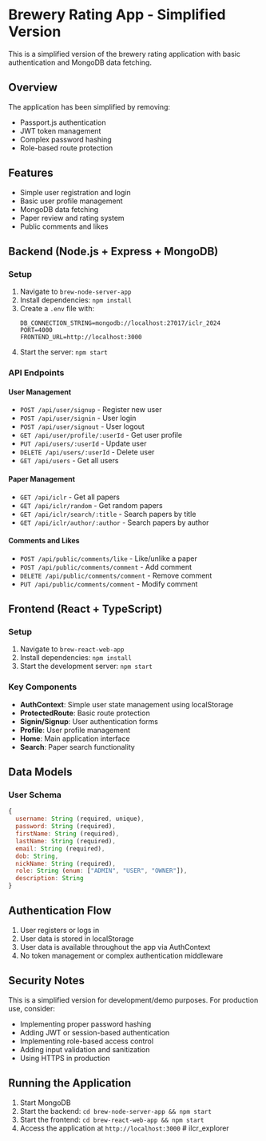 # Brewery Rating App - Simplified Version

This is a simplified version of the brewery rating application with basic authentication and MongoDB data fetching.

## Overview

The application has been simplified by removing:
- Passport.js authentication
- JWT token management
- Complex password hashing
- Role-based route protection

## Features

- Simple user registration and login
- Basic user profile management
- MongoDB data fetching
- Paper review and rating system
- Public comments and likes

## Backend (Node.js + Express + MongoDB)

### Setup
1. Navigate to `brew-node-server-app`
2. Install dependencies: `npm install`
3. Create a `.env` file with:
   ```
   DB_CONNECTION_STRING=mongodb://localhost:27017/iclr_2024
   PORT=4000
   FRONTEND_URL=http://localhost:3000
   ```
4. Start the server: `npm start`

### API Endpoints

#### User Management
- `POST /api/user/signup` - Register new user
- `POST /api/user/signin` - User login
- `POST /api/user/signout` - User logout
- `GET /api/user/profile/:userId` - Get user profile
- `PUT /api/users/:userId` - Update user
- `DELETE /api/users/:userId` - Delete user
- `GET /api/users` - Get all users

#### Paper Management
- `GET /api/iclr` - Get all papers
- `GET /api/iclr/random` - Get random papers
- `GET /api/iclr/search/:title` - Search papers by title
- `GET /api/iclr/author/:author` - Search papers by author

#### Comments and Likes
- `POST /api/public/comments/like` - Like/unlike a paper
- `POST /api/public/comments/comment` - Add comment
- `DELETE /api/public/comments/comment` - Remove comment
- `PUT /api/public/comments/comment` - Modify comment

## Frontend (React + TypeScript)

### Setup
1. Navigate to `brew-react-web-app`
2. Install dependencies: `npm install`
3. Start the development server: `npm start`

### Key Components

- **AuthContext**: Simple user state management using localStorage
- **ProtectedRoute**: Basic route protection
- **Signin/Signup**: User authentication forms
- **Profile**: User profile management
- **Home**: Main application interface
- **Search**: Paper search functionality

## Data Models

### User Schema
```javascript
{
  username: String (required, unique),
  password: String (required),
  firstName: String (required),
  lastName: String (required),
  email: String (required),
  dob: String,
  nickName: String (required),
  role: String (enum: ["ADMIN", "USER", "OWNER"]),
  description: String
}
```

## Authentication Flow

1. User registers or logs in
2. User data is stored in localStorage
3. User data is available throughout the app via AuthContext
4. No token management or complex authentication middleware

## Security Notes

This is a simplified version for development/demo purposes. For production use, consider:
- Implementing proper password hashing
- Adding JWT or session-based authentication
- Implementing role-based access control
- Adding input validation and sanitization
- Using HTTPS in production

## Running the Application

1. Start MongoDB
2. Start the backend: `cd brew-node-server-app && npm start`
3. Start the frontend: `cd brew-react-web-app && npm start`
4. Access the application at `http://localhost:3000` # ilcr_explorer
